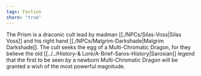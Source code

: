 ```yaml
---
tags: Faction
share: "true"
---
```


The Prism is a draconic cult lead by madman [[./NPCs/Silas-Voss|Silas Voss]] and his right hand [[./NPCs/Malgrim-Darkshade|Malgrim Darkshade]]. The cult seeks the egg of a Multi-Chromatic Dragon, for they believe the old [[../../History-& Lore/A-Brief-Saros-History|Sarosian]] legend that the first to be seen by a newborn Multi-Chromatic Dragon will be granted a wish of the most powerful magnitude. 